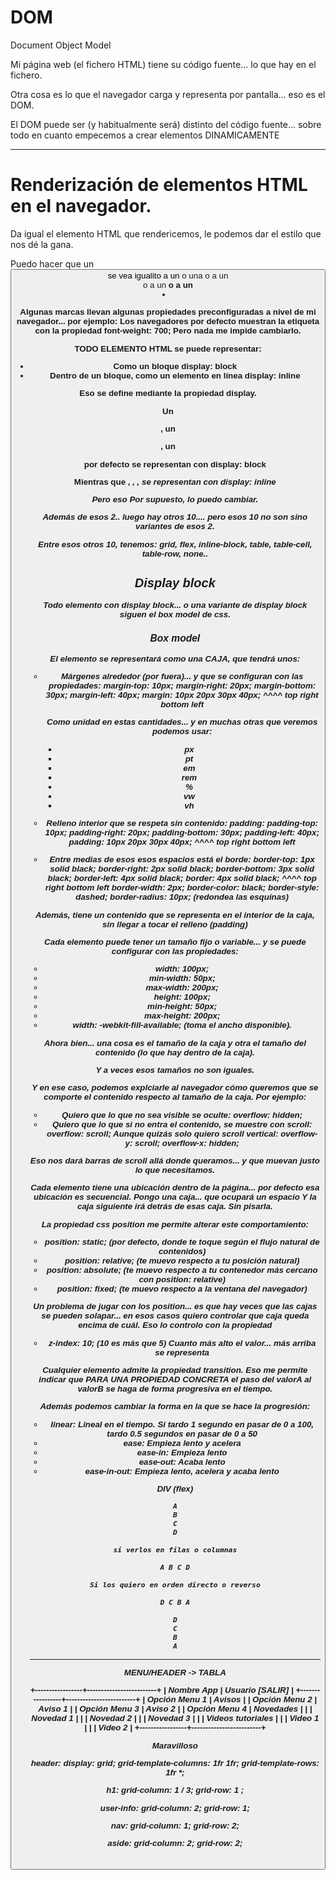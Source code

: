 
# DOM

Document Object Model

Mi página web (el fichero HTML) tiene su código fuente... lo que hay en el fichero.

Otra cosa es lo que el navegador carga y representa por pantalla... eso es el DOM.

El DOM puede ser (y habitualmente será) distinto del código fuente... sobre todo en cuanto empecemos a crear elementos DINAMICAMENTE

---

# Renderización de elementos HTML en el navegador.

Da igual el elemento HTML que rendericemos,
le podemos dar el estilo que nos dé la gana.

Puedo hacer que un <button> se vea igualito a un <a> o una <table> o a un <main> o a un <b> o a un <li>

Algunas marcas llevan algunas propiedades preconfiguradas a nivel de mi navegador... por ejemplo:
Los navegadores por defecto muestran la etiqueta <b> con la propiedad font-weight: 700;
Pero nada me impide cambiarlo.

TODO ELEMENTO HTML se puede representar:
- Como un bloque
    display: block
- Dentro de un bloque, como un elemento en línea
    display: inline

Eso se define mediante la propiedad display.

Un <p>, un <div>, un <ol> por defecto se representan con display: block

Mientras que <b>, <i>, <a>, <span> se representan con display: inline

Pero eso Por supuesto, lo puedo cambiar.

Además de esos 2.. luego hay otros 10.... pero esos 10 no son sino variantes de esos 2.

Entre esos otros 10, tenemos: grid, flex, inline-block, table, table-cell, table-row, none..

## Display block

Todo elemento con display block... o una variante de display block siguen el box model de css.

### Box model

El elemento se representará como una CAJA, que tendrá unos:
- Márgenes alrededor (por fuera)... y que se configuran con las propiedades:
    margin-top: 10px;
    margin-right: 20px;
    margin-bottom: 30px;
    margin-left: 40px;
    margin: 10px 20px 30px 40px;
                ^^^^
            top right bottom left

    Como unidad en estas cantidades... y en muchas otras que veremos podemos usar:
    - px
    - pt
    - em
    - rem
    - %
    - vw
    - vh
- Relleno interior que se respeta sin contenido: padding:
    padding-top: 10px;
    padding-right: 20px;
    padding-bottom: 30px;
    padding-left: 40px;
    padding: 10px 20px 30px 40px;
                ^^^^
            top right bottom left
- Entre medias de esos esos espacios está el borde:
    border-top: 1px solid black;
    border-right: 2px solid black;
    border-bottom: 3px solid black;
    border-left: 4px solid black;
    border: 4px solid black;
                ^^^^
            top right bottom left
    border-width: 2px;
    border-color: black;
    border-style: dashed;
    border-radius: 10px; (redondea las esquinas)

Además, tiene un contenido que se representa en el interior de la caja, sin llegar a tocar el relleno (padding)

Cada elemento puede tener un tamaño fijo o variable... y se puede configurar con las propiedades:
- width: 100px;
- min-width: 50px;
- max-width: 200px;
- height: 100px;
- min-height: 50px;
- max-height: 200px;
- width: -webkit-fill-available; (toma el ancho disponible).

Ahora bien... una cosa es el tamaño de la caja y otra el tamaño del contenido (lo que hay dentro de la caja).

Y a veces esos tamaños no son iguales.

Y en ese caso, podemos explciarle al navegador cómo queremos que se comporte el contenido respecto al tamaño de la caja.
Por ejemplo:
- Quiero que lo que no sea visible se oculte:
    overflow: hidden;
- Quiero que lo que si no entra el contenido, se muestre con scroll:
    overflow: scroll;
    Aunque quizás solo quiero scroll vertical:
    overflow-y: scroll;
    overflow-x: hidden;

Eso nos dará barras de scroll allá donde queramos... y que muevan justo lo que necesitamos.


Cada elemento tiene una ubicación dentro de la página... por defecto esa ubicación es secuencial.
Pongo una caja... que ocupará un espacio
Y la caja siguiente irá detrás de esas caja. Sin pisarla.

La propiedad css position me permite alterar este comportamiento:
- position: static; (por defecto, donde te toque según el flujo natural de contenidos)
- position: relative; (te muevo respecto a tu posición natural)
- position: absolute; (te muevo respecto a tu contenedor más cercano con position: relative)
- position: fixed; (te muevo respecto a la ventana del navegador)

Un problema de jugar con los position... es que hay veces que las cajas se pueden solapar... en esos casos quiero controlar que caja queda encima de cuál.
Eso lo controlo con la propiedad 
- z-index: 10; (10 es más que 5)
 Cuanto más alto el valor... más arriba se representa


Cualquier elemento admite la propiedad transition.
Eso me permite indicar que PARA UNA PROPIEDAD CONCRETA el paso del valorA al valorB se haga de forma progresiva en el tiempo.

Además podemos cambiar la forma en la que se hace la progresión:
- linear: Lineal en el tiempo. Si tardo 1 segundo en pasar de 0 a 100, tardo 0.5 segundos en pasar de 0 a 50
- ease: Empieza lento y acelera
- ease-in: Empieza lento
- ease-out: Acaba lento
- ease-in-out: Empieza lento, acelera y acaba lento



DIV (flex)

    A
    B
    C
    D

    si verlos en filas o columnas

    A B C D

    Si los quiero en orden directo o reverso

    D C B A

    D
    C
    B
    A



---

MENU/HEADER -> TABLA

 +-----------------+-------------------------+
 | Nombre App      |        Usuario  [SALIR] | 
 +-----------------+-------------------------+
 | Opción Menu 1   |   Avisos                |
 | Opción Menu 2   |     Aviso 1             |
 | Opción Menu 3   |     Aviso 2             |
 | Opción Menu 4   |   Novedades             |
 |                 |     Novedad 1           |
 |                 |     Novedad 2           |
 |                 |     Novedad 3           |
 |                 |   Videos tutoriales     |
 |                 |     Video 1             |
 |                 |     Video 2             |
 +-----------------+-------------------------+

Maravilloso 

header:
    display: grid;
    grid-template-columns: 1fr 1fr;
    grid-template-rows: 1fr *;

h1:
    grid-column: 1 / 3;
    grid-row: 1 ;

user-info:
    grid-column: 2;
    grid-row: 1;

nav:
    grid-column: 1;
    grid-row: 2;

aside:
    grid-column: 2;
    grid-row: 2;